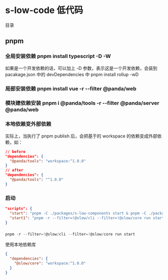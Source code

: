 # s-low-code 低代码

目录

## pnpm

### 全局安装依赖 pnpm install typescript -D -W

如果是一个开发依赖的话，可以加上 -D 参数，表示这是一个开发依赖，会装到 pacakage.json 中的 devDependencies 中
pnpm install rollup -wD

### 局部安装依赖 pnpm install vue -r --filter @panda/web

### 模块建依赖安装 pnpm i @panda/tools -r --filter @panda/server @panda/web

### 本地依赖变外部依赖

实际上，当执行了 pnpm publish 后，会把基于的 workspace 的依赖变成外部依赖，如：

```json
// before
"dependencies": {
  "@panda/tools": "workspace:^1.0.0"
}
// after
"dependencies": {
  "@panda/tools": "^1.0.0"
}
```

### 启动

```json
"scripts": {
  "start": "pnpm -C ./packages/s-low-components start & pnpm -C ./packages/s-low-control start & pnpm -C ./packages/s-low-render start",
  "start1": "pnpm -r --filter=!@slow/cli --filter=!@slow/core run start",
}
```

###

```js
pnpm -r --filter=!@slow/cli --filter=!@slow/core run start
```

使用本地依赖库

```json
{
  "dependencies": {
    "@slow/core": "workspace:^1.0.0"
  }
}
```

